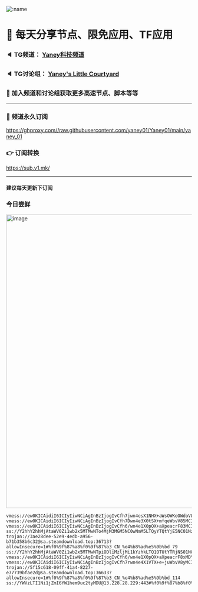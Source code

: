    ![:name](https://count.getloli.com/get/@yaney01?theme=gelbooru-h)

# 🚀 每天分享节点、限免应用、TF应用
### 🔈 TG频道： [Yaney科技频道](https://t.me/yaney_01) 
### 🔈 TG讨论组： [Yaney's Little Courtyard](https://t.me/+caB8IkK7JvMzM2I1)
### 🔔 加入频道和讨论组获取更多高速节点、脚本等等  
***
### 🔗  频道永久订阅
   https://ghproxy.com//raw.githubusercontent.com/yaney01/Yaney01/main/yaney_01
### 👉  订阅转换
   https://sub.v1.mk/
***
#### 建议每天更新下订阅
### 今日尝鲜
<img width="795" alt="image" src="https://github.com/yaney01/Yaney01/assets/53202722/aeb3c009-25e4-41eb-a215-3be1a559a41d">

```
vmess://ew0KICAidiI6ICIyIiwNCiAgInBzIjogIvCfh7jwn4esX1NHX+aWsOWKoOWdoV8xNDkiLA0KICAiYWRkIjogInMyLnp3dGc4ODguY29tIiwNCiAgInBvcnQiOiAiODIiLA0KICAiaWQiOiAiNTk3N2ZhNjctNTc5Zi0zNTIxLTljOGEtZTYyNTk2ZGU0NGY2IiwNCiAgImFpZCI6ICIwIiwNCiAgInNjeSI6ICJhdXRvIiwNCiAgIm5ldCI6ICJ3cyIsDQogICJ0eXBlIjogIm5vbmUiLA0KICAiaG9zdCI6ICJzMi56d3RnODg4LmNvbSIsDQogICJwYXRoIjogIi92MnJheSIsDQogICJ0bHMiOiAiIiwNCiAgInNuaSI6ICIiDQp9
vmess://ew0KICAidiI6ICIyIiwNCiAgInBzIjogIvCfh7Dwn4e3X0tSX+mfqeWbvV85MCIsDQogICJhZGQiOiAia3IyLmZ1cmlvdXNzcGVlZC5uZXQiLA0KICAicG9ydCI6ICIxMDAwMCIsDQogICJpZCI6ICI5OGNjNWEyMy1mM2NlLTQxZTQtYjBjMi01MGQxMTEwMmI2NmMiLA0KICAiYWlkIjogIjAiLA0KICAic2N5IjogImF1dG8iLA0KICAibmV0IjogIndzIiwNCiAgInR5cGUiOiAibm9uZSIsDQogICJob3N0IjogImtyMi5mdXJpb3Vzc3BlZWQubmV0IiwNCiAgInBhdGgiOiAiL2lsaHh2d3MiLA0KICAidGxzIjogInRscyIsDQogICJzbmkiOiAiIg0KfQ==
vmess://ew0KICAidiI6ICIyIiwNCiAgInBzIjogIvCfh6/wn4e1X0pQX+aXpeacrF83MCIsDQogICJhZGQiOiAiYmV0YS5kdXJvdi5pciIsDQogICJwb3J0IjogIjIwODIiLA0KICAiaWQiOiAiNjdjNWNlNDUtN2I0OC00NzNlLWJmMjUtZTRjODMwYjBlZDI0IiwNCiAgImFpZCI6ICIwIiwNCiAgInNjeSI6ICJhdXRvIiwNCiAgIm5ldCI6ICJ3cyIsDQogICJ0eXBlIjogIm5vbmUiLA0KICAiaG9zdCI6ICJjb250YWJvLWpwLXdpbi5paWlvLndpa2kiLA0KICAicGF0aCI6ICIvYXJpZXM/ZWQ9MjA0OCIsDQogICJ0bHMiOiAiIiwNCiAgInNuaSI6ICIiDQp9
ss://Y2hhY2hhMjAtaWV0Zi1wb2x5MTMwNTo4MjM3MGM5NC0wNmM5LTQyYTQtYjE5NC01NzYwZjFiNDJmY2U@m3u8.cm.xfltd.cc:27762#%f0%9f%87%a8%f0%9f%87%b3_CN_%e4%b8%ad%e5%9b%bd_152
trojan://3ae28dee-52e9-4edb-a956-b71b358b6c32@sa.steamdownload.top:36713?allowInsecure=1#%f0%9f%87%a8%f0%9f%87%b3_CN_%e4%b8%ad%e5%9b%bd_79
ss://Y2hhY2hhMjAtaWV0Zi1wb2x5MTMwNTpiODliMzljMi1kYzhkLTQ1OTUtYTRjNS01NGI0ZmJhYjNmYzI@free.themars.top:32102#%f0%9f%87%a8%f0%9f%87%b3_CN_%e4%b8%ad%e5%9b%bd_142
vmess://ew0KICAidiI6ICIyIiwNCiAgInBzIjogIvCfh6/wn4e1X0pQX+aXpeacrF8xMDYiLA0KICAiYWRkIjogImJldGEuZHVyb3YuaXIiLA0KICAicG9ydCI6ICI4ODgwIiwNCiAgImlkIjogIjY3YzVjZTQ1LTdiNDgtNDczZS1iZjI1LWU0YzgzMGIwZWQyNCIsDQogICJhaWQiOiAiMCIsDQogICJzY3kiOiAiYXV0byIsDQogICJuZXQiOiAid3MiLA0KICAidHlwZSI6ICJub25lIiwNCiAgImhvc3QiOiAidm5wdC5paWlvLndpa2kiLA0KICAicGF0aCI6ICIvYXJpZXM/ZWQ9MjA0OCIsDQogICJ0bHMiOiAiIiwNCiAgInNuaSI6ICIiDQp9
vmess://ew0KICAidiI6ICIyIiwNCiAgInBzIjogIvCfh7rwn4e4X1VTX+e+juWbvV8yMCIsDQogICJhZGQiOiAiMTQyLjQuMTI3LjUiLA0KICAicG9ydCI6ICI1MzAxMyIsDQogICJpZCI6ICI0MTgwNDhhZi1hMjkzLTRiOTktOWIwYy05OGNhMzU4MGRkMjQiLA0KICAiYWlkIjogIjY0IiwNCiAgInNjeSI6ICJhdXRvIiwNCiAgIm5ldCI6ICJ0Y3AiLA0KICAidHlwZSI6ICJub25lIiwNCiAgImhvc3QiOiAiIiwNCiAgInBhdGgiOiAiIiwNCiAgInRscyI6ICIiLA0KICAic25pIjogIiINCn0=
trojan://5f15c618-09ff-41a4-8227-e77739bfae2d@sa.steamdownload.top:36633?allowInsecure=1#%f0%9f%87%a8%f0%9f%87%b3_CN_%e4%b8%ad%e5%9b%bd_114
ss://YWVzLTI1Ni1jZmI6YW1hem9uc2tyMDU@13.228.28.229:443#%f0%9f%87%b8%f0%9f%87%ac_SG_%e6%96%b0%e5%8a%a0%e5%9d%a1_165
